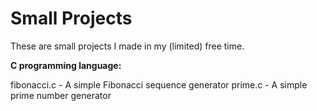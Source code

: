 # Small Projects

These are small projects I made in my (limited) free time.

**C programming language:**

fibonacci.c - A simple Fibonacci sequence generator
prime.c - A simple prime number generator
